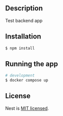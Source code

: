 ## Description

Test backend app

## Installation

```bash
$ npm install
```

## Running the app

```bash
# development
$ docker compose up
```

## License

Nest is [MIT licensed](LICENSE).
